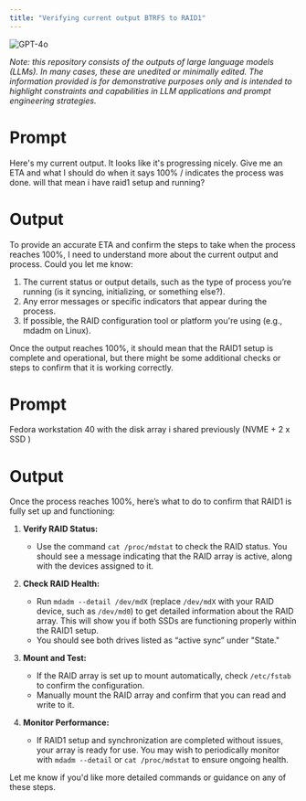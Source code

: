 ```yaml
---
title: "Verifying current output BTRFS to RAID1"
---
```

![GPT-4o](https://img.shields.io/badge/GPT--4o-3333FF?style=for-the-badge&logo=openai&logoColor=white)



*Note: this repository consists of the outputs of large language models (LLMs). In many cases, these are unedited or minimally edited. The information provided is for demonstrative purposes only and is intended to highlight constraints and capabilities in LLM applications and prompt engineering strategies.*


# Prompt

Here's my current output. It looks like it's progressing nicely. Give me an ETA and what I should do when it says 100% / indicates the process was done. will that mean i have raid1 setup and running?

# Output

To provide an accurate ETA and confirm the steps to take when the process reaches 100%, I need to understand more about the current output and process. Could you let me know:

1. The current status or output details, such as the type of process you’re running (is it syncing, initializing, or something else?).
2. Any error messages or specific indicators that appear during the process.
3. If possible, the RAID configuration tool or platform you're using (e.g., mdadm on Linux).

Once the output reaches 100%, it should mean that the RAID1 setup is complete and operational, but there might be some additional checks or steps to confirm that it is working correctly.

# Prompt

Fedora workstation 40 with the disk array i shared previously (NVME + 2 x SSD )

# Output

Once the process reaches 100%, here’s what to do to confirm that RAID1 is fully set up and functioning:

1. **Verify RAID Status:**
   - Use the command `cat /proc/mdstat` to check the RAID status. You should see a message indicating that the RAID array is active, along with the devices assigned to it.

2. **Check RAID Health:**
   - Run `mdadm --detail /dev/mdX` (replace `/dev/mdX` with your RAID device, such as `/dev/md0`) to get detailed information about the RAID array. This will show you if both SSDs are functioning properly within the RAID1 setup.
   - You should see both drives listed as “active sync” under "State."

3. **Mount and Test:**
   - If the RAID array is set up to mount automatically, check `/etc/fstab` to confirm the configuration.
   - Manually mount the RAID array and confirm that you can read and write to it.
   
4. **Monitor Performance:**
   - If RAID1 setup and synchronization are completed without issues, your array is ready for use. You may wish to periodically monitor with `mdadm --detail` or `cat /proc/mdstat` to ensure ongoing health.

Let me know if you'd like more detailed commands or guidance on any of these steps.